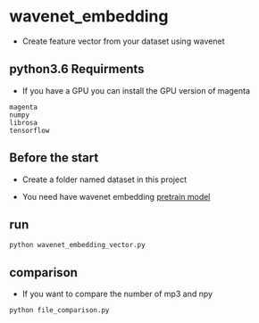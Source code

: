 # wavenet_embedding

* Create feature vector from your dataset using wavenet

## python3.6 Requirments
* If you have a GPU you can install the GPU version of magenta
```
magenta
numpy
librosa
tensorflow
```

## Before the start
* Create a folder named dataset in this project

* You need have wavenet embedding [pretrain model](https://github.com/tensorflow/magenta/tree/master/magenta/models/nsynth)

## run

```
python wavenet_embedding_vector.py
```
## comparison
* If you want to compare the number of mp3 and npy
```
python file_comparison.py
```

